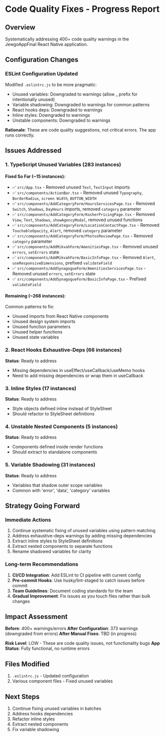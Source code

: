 # Code Quality Fixes - Progress Report

## Overview

Systematically addressing 400+ code quality warnings in the JewgoAppFinal React Native application.

## Configuration Changes

### ESLint Configuration Updated

Modified `.eslintrc.js` to be more pragmatic:

- Unused variables: Downgraded to warnings (allow \_ prefix for intentionally unused)
- Variable shadowing: Downgraded to warnings for common patterns
- React hooks deps: Downgraded to warnings
- Inline styles: Downgraded to warnings
- Unstable components: Downgraded to warnings

**Rationale**: These are code quality suggestions, not critical errors. The app runs correctly.

## Issues Addressed

### 1. TypeScript Unused Variables (283 instances)

#### Fixed So Far (~15 instances):

- ✅ `src/App.tsx` - Removed unused `Text`, `TextInput` imports
- ✅ `src/components/ActionBar.tsx` - Removed unused `Typography`, `BorderRadius`, `screen Width`, `BUTTON_WIDTH`
- ✅ `src/components/AddCategoryForm/HoursServicesPage.tsx` - Removed `Switch`, `Shadows`, `DayHours` imports, removed `category` parameter
- ✅ `src/components/AddCategoryForm/KosherPricingPage.tsx` - Removed `View`, `Text`, `Shadows`, `showAgencyModal`, removed unused functions
- ✅ `src/components/AddCategoryForm/LocationContactPage.tsx` - Removed `TouchableOpacity`, `Alert`, removed `category` parameter
- ✅ `src/components/AddCategoryForm/PhotosReviewPage.tsx` - Removed `category` parameter
- ✅ `src/components/AddMikvahForm/AmenitiesPage.tsx` - Removed unused `errors`, `setErrors` state
- ✅ `src/components/AddMikvahForm/BasicInfoPage.tsx` - Removed `Alert`, `useResponsiveDimensions`, prefixed `validateField`
- ✅ `src/components/AddSynagogueForm/AmenitiesServicesPage.tsx` - Removed unused `errors`, `setErrors` state
- ✅ `src/components/AddSynagogueForm/BasicInfoPage.tsx` - Prefixed `validateField`

#### Remaining (~268 instances):

Common patterns to fix:

- Unused imports from React Native components
- Unused design system imports
- Unused function parameters
- Unused helper functions
- Unused state variables

### 2. React Hooks Exhaustive-Deps (66 instances)

**Status**: Ready to address

- Missing dependencies in useEffect/useCallback/useMemo hooks
- Need to add missing dependencies or wrap them in useCallback

### 3. Inline Styles (17 instances)

**Status**: Ready to address

- Style objects defined inline instead of StyleSheet
- Should refactor to StyleSheet definitions

### 4. Unstable Nested Components (5 instances)

**Status**: Ready to address

- Components defined inside render functions
- Should extract to standalone components

### 5. Variable Shadowing (31 instances)

**Status**: Ready to address

- Variables that shadow outer scope variables
- Common with 'error', 'data', 'category' variables

## Strategy Going Forward

### Immediate Actions

1. Continue systematic fixing of unused variables using pattern matching
2. Address exhaustive-deps warnings by adding missing dependencies
3. Extract inline styles to StyleSheet definitions
4. Extract nested components to separate functions
5. Rename shadowed variables for clarity

### Long-term Recommendations

1. **CI/CD Integration**: Add ESLint to CI pipeline with current config
2. **Pre-commit Hooks**: Use husky/lint-staged to catch issues before commit
3. **Team Guidelines**: Document coding standards for the team
4. **Gradual Improvement**: Fix issues as you touch files rather than bulk changes

## Impact Assessment

**Before**: 400+ warnings/errors
**After Configuration**: 373 warnings (downgraded from errors)
**After Manual Fixes**: TBD (in progress)

**Risk Level**: LOW - These are code quality issues, not functionality bugs
**App Status**: Fully functional, no runtime errors

## Files Modified

1. `.eslintrc.js` - Updated configuration
2. Various component files - Fixed unused variables

## Next Steps

1. Continue fixing unused variables in batches
2. Address hooks dependencies
3. Refactor inline styles
4. Extract nested components
5. Fix variable shadowing
